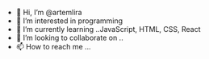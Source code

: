 - 👋 Hi, I’m @artemlira
- 👀 I’m interested in programming
- 🌱 I’m currently learning ..JavaScript, HTML, CSS, React
- 💞️ I’m looking to collaborate on ..
- 📫 How to reach me ...

<!---
artemlira/artemlira is a ✨ special ✨ repository because its `README.md` (this file) appears on your GitHub profile.
You can click the Preview link to take a look at your changes.
--->
